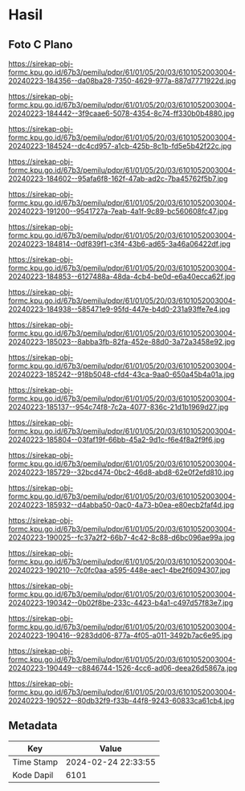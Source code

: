 # Hasil

## Foto C Plano

https://sirekap-obj-formc.kpu.go.id/67b3/pemilu/pdpr/61/01/05/20/03/6101052003004-20240223-184356--da08ba28-7350-4629-977a-887d7771922d.jpg

https://sirekap-obj-formc.kpu.go.id/67b3/pemilu/pdpr/61/01/05/20/03/6101052003004-20240223-184442--3f9caae6-5078-4354-8c74-ff330b0b4880.jpg

https://sirekap-obj-formc.kpu.go.id/67b3/pemilu/pdpr/61/01/05/20/03/6101052003004-20240223-184524--dc4cd957-a1cb-425b-8c1b-fd5e5b42f22c.jpg

https://sirekap-obj-formc.kpu.go.id/67b3/pemilu/pdpr/61/01/05/20/03/6101052003004-20240223-184602--95afa6f8-162f-47ab-ad2c-7ba45762f5b7.jpg

https://sirekap-obj-formc.kpu.go.id/67b3/pemilu/pdpr/61/01/05/20/03/6101052003004-20240223-191200--9541727a-7eab-4a1f-9c89-bc560608fc47.jpg

https://sirekap-obj-formc.kpu.go.id/67b3/pemilu/pdpr/61/01/05/20/03/6101052003004-20240223-184814--0df839f1-c3f4-43b6-ad65-3a46a06422df.jpg

https://sirekap-obj-formc.kpu.go.id/67b3/pemilu/pdpr/61/01/05/20/03/6101052003004-20240223-184853--6127488a-48da-4cb4-be0d-e6a40ecca62f.jpg

https://sirekap-obj-formc.kpu.go.id/67b3/pemilu/pdpr/61/01/05/20/03/6101052003004-20240223-184938--585471e9-95fd-447e-b4d0-231a93ffe7e4.jpg

https://sirekap-obj-formc.kpu.go.id/67b3/pemilu/pdpr/61/01/05/20/03/6101052003004-20240223-185023--8abba3fb-82fa-452e-88d0-3a72a3458e92.jpg

https://sirekap-obj-formc.kpu.go.id/67b3/pemilu/pdpr/61/01/05/20/03/6101052003004-20240223-185242--918b5048-cfd4-43ca-9aa0-650a45b4a01a.jpg

https://sirekap-obj-formc.kpu.go.id/67b3/pemilu/pdpr/61/01/05/20/03/6101052003004-20240223-185137--954c74f8-7c2a-4077-836c-21d1b1969d27.jpg

https://sirekap-obj-formc.kpu.go.id/67b3/pemilu/pdpr/61/01/05/20/03/6101052003004-20240223-185804--03faf19f-66bb-45a2-9d1c-f6e4f8a2f9f6.jpg

https://sirekap-obj-formc.kpu.go.id/67b3/pemilu/pdpr/61/01/05/20/03/6101052003004-20240223-185729--32bcd474-0bc2-46d8-abd8-62e0f2efd810.jpg

https://sirekap-obj-formc.kpu.go.id/67b3/pemilu/pdpr/61/01/05/20/03/6101052003004-20240223-185932--d4abba50-0ac0-4a73-b0ea-e80ecb2faf4d.jpg

https://sirekap-obj-formc.kpu.go.id/67b3/pemilu/pdpr/61/01/05/20/03/6101052003004-20240223-190025--fc37a2f2-66b7-4c42-8c88-d6bc096ae99a.jpg

https://sirekap-obj-formc.kpu.go.id/67b3/pemilu/pdpr/61/01/05/20/03/6101052003004-20240223-190210--7c0fc0aa-a595-448e-aec1-4be2f6094307.jpg

https://sirekap-obj-formc.kpu.go.id/67b3/pemilu/pdpr/61/01/05/20/03/6101052003004-20240223-190342--0b02f8be-233c-4423-b4a1-c497d57f83e7.jpg

https://sirekap-obj-formc.kpu.go.id/67b3/pemilu/pdpr/61/01/05/20/03/6101052003004-20240223-190416--9283dd06-877a-4f05-a011-3492b7ac6e95.jpg

https://sirekap-obj-formc.kpu.go.id/67b3/pemilu/pdpr/61/01/05/20/03/6101052003004-20240223-190449--c8846744-1526-4cc6-ad06-deea26d5867a.jpg

https://sirekap-obj-formc.kpu.go.id/67b3/pemilu/pdpr/61/01/05/20/03/6101052003004-20240223-190522--80db32f9-f33b-44f8-9243-60833ca61cb4.jpg


## Metadata

| Key        | Value               |
| ---------- | ------------------- |
| Time Stamp | 2024-02-24 22:33:55 |
| Kode Dapil | 6101                |



